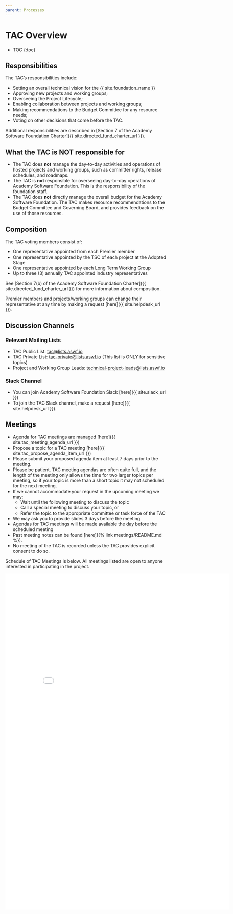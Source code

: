 ```yaml
---
parent: Processes
---
```


# TAC Overview

* TOC
{:toc}

## Responsibilities

The TAC’s responsibilities include:

- Setting an overall technical vision for the {{ site.foundation_name }}
- Approving new projects and working groups;
- Overseeing the Project Lifecycle;
- Enabling collaboration between projects and working groups;
- Making recommendations to the Budget Committee for any resource needs;
- Voting on other decisions that come before the TAC.

Additional responsibilities are described in [Section 7 of the Academy Software Foundation Charter]({{ site.directed_fund_charter_url }}).

## What the TAC is NOT responsible for

- The TAC does **not** manage the day-to-day activities and operations of hosted projects and working groups, such as committer rights, release schedules, and roadmaps.
- The TAC is **not** responsible for overseeing day-to-day operations of Academy Software Foundation. This is the responsibility of the foundation staff.
- The TAC does **not** directly manage the overall budget for the Academy Software Foundation. The TAC makes resource recommendations to the Budget Committee and Governing Board, and provides feedback on the use of those resources.

## Composition

The TAC voting members consist of:

- One representative appointed from each Premier member
- One representative appointed by the TSC of each project at the Adopted Stage
- One representative appointed by each Long Term Working Group
- Up to three (3) annually TAC appointed industry representatives

See [Section 7(b) of the Academy Software Foundation Charter]({{ site.directed_fund_charter_url }}) for more information about composition.

Premier members and projects/working groups can change their representative at any time by making a request [here]({{ site.helpdesk_url }}).

## Discussion Channels

### Relevant Mailing Lists

- TAC Public List: tac@lists.aswf.io
- TAC Private List: tac-private@lists.aswf.io (This list is ONLY for sensitive topics)
- Project and Working Group Leads: technical-project-leads@lists.aswf.io

### Slack Channel

- You can join Academy Software Foundation Slack [here]({{ site.slack_url }})
- To join the TAC Slack channel, make a request [here]({{ site.helpdesk_url }}).

## Meetings

- Agenda for TAC meetings are managed [here]({{ site.tac_meeting_agenda_url }})
- Propose a topic for a TAC meeting [here]({{ site.tac_propose_agenda_item_url }})
- Please submit your proposed agenda item at least 7 days prior to the meeting.
- Please be patient. TAC meeting agendas are often quite full, and the length of the meeting only allows the time for two larger topics per meeting, so if your topic is more than a short topic it may not scheduled for the next meeting.
- If we cannot accommodate your request in the upcoming meeting we may:
  - Wait until the following meeting to discuss the topic
  - Call a special meeting to discuss your topic, or 
  - Refer the topic to the appropriate committee or task force of the TAC
- We may ask you to provide slides 3 days before the meeting.
- Agendas for TAC meetings will be made available the day before the scheduled meeting
- Past meeting notes can be found [here]({% link meetings/README.md %}).
- No meeting of the TAC is recorded unless the TAC provides explicit consent to do so. 

Schedule of TAC Meetings is below. All meetings listed are open to anyone interested in participating in the project.

<script src="https://cdnjs.cloudflare.com/ajax/libs/iframe-resizer/4.3.9/iframeResizer.min.js"></script>
<iframe id="taccalendar" src="{{ site.tac_lfx_meeting_url }}" style="border: 0" width="700" height="1050" frameborder="0" scrolling="no"></iframe>
<script>
iFrameResize({ }, '#taccalendar');
</script>
